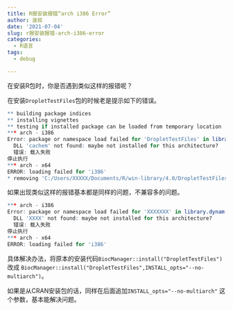 ```yaml
---
title: R报安装报错“arch i386 Error”
author: 波叔
date: '2021-07-04'
slug: r报安装报错-arch-i386-error
categories:
  - R语言
tags:
  - debug

---
```


在安装R包时，你是否遇到类似这样的报错呢？

在安装`DropletTestFiles`包的时候老是提示如下的错误。

```r
** building package indices
** installing vignettes
** testing if installed package can be loaded from temporary location
*** arch - i386
Error: package or namespace load failed for 'DropletTestFiles' in library.dynam(lib, package, package.lib):
  DLL 'cachem' not found: maybe not installed for this architecture?
  错误: 载入失败
停止执行
*** arch - x64
ERROR: loading failed for 'i386'
* removing 'C:/Users/XXXXX/Documents/R/win-library/4.0/DropletTestFiles'

```

如果出现类似这样的报错基本都是同样的问题，不兼容多的问题。

```r
*** arch - i386
Error: package or namespace load failed for 'XXXXXXX' in library.dynam(lib, package, package.lib):
  DLL 'XXXX' not found: maybe not installed for this architecture?
  错误: 载入失败
停止执行
*** arch - x64
ERROR: loading failed for 'i386'

```

具体解决办法，将原本的安装代码` BiocManager::install("DropletTestFiles") ` 改成 ` BiocManager::install("DropletTestFiles",INSTALL_opts="--no-multiarch") `。

如果是从CRAN安装包的话，同样在后面追加`INSTALL_opts="--no-multiarch"` 这个参数，基本能解决问题。
